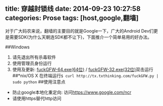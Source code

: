title: 穿越封锁线
date: 2014-09-23 10:27:58
categories: Prose
tags: [host,google,翻墙]
---
对于广大码农来说，翻墙的主要目的就是Google一下，广大的Android Dev们更是需要SDK(为什么天朝连SDK都不让下)，下面推介一个简单易用的好办法。
<!--more-->
##Windows
1. 请先退出所有杀毒软件
2. 使用管理员身份运行
3. 使用及更新: [fuckGFW-64.exe(64位)](http://tx.txthinking.com/fuckGFW-64.exe) / [fuckGFW-32.exe(32位)](http://tx.txthinking.com/fuckGFW-32.exe)双击运行
##*nix/OS X
在终端运行`$ curl http://tx.txthinking.com/fuckGFW.py | sudo python`
##使用注意点
- 防止google本地化重定向: 访问<https://www.google.com/ncr>
- 请使用https替代http访问